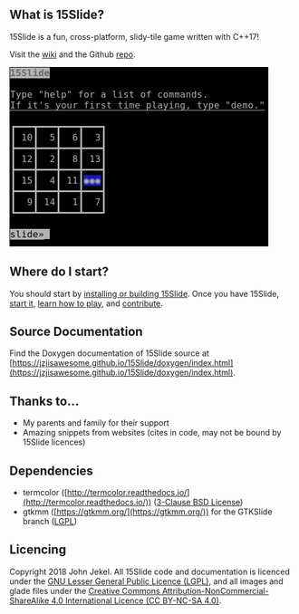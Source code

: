 ## What is 15Slide?
15Slide is a fun, cross-platform, slidy-tile game written with C++17!

Visit the [wiki](https://github.com/JZJisawesome/15Slide/wiki/) and the Github [repo](https://github.com/JZJisawesome/15Slide).

<img src="https://raw.githubusercontent.com/JZJisawesome/15Slide/master/images/15Slide_terminal.png" alt="CommandUI 15Slide"/>

## Where do I start?
You should start by [installing or building 15Slide](https://jzjisawesome.github.io/15Slide/Installing-15Slide). Once you have 15Slide, [start it](https://jzjisawesome.github.io/15Slide/Running-15Slide), [learn how to play](https://jzjisawesome.github.io/15Slide/How-to-play), and [contribute](https://github.com/JZJisawesome/15Slide/blob/master/CONTRIBUTING.md).

## Source Documentation
Find the Doxygen documentation of 15Slide source at [https://jzjisawesome.github.io/15Slide/doxygen/index.html](https://jzjisawesome.github.io/15Slide/doxygen/index.html).

## Thanks to...
* My parents and family for their support
* Amazing snippets from websites (cites in code, may not be bound by 15Slide licences)

## Dependencies
* termcolor ([http://termcolor.readthedocs.io/](http://termcolor.readthedocs.io/)) ([3-Clause BSD License](https://opensource.org/licenses/BSD-3-Clause))
* gtkmm ([https://gtkmm.org/](https://gtkmm.org/)) for the GTKSlide branch ([LGPL](https://www.gnu.org/copyleft/lesser.html))

## Licencing
Copyright 2018 John Jekel. All 15Slide code and documentation is licenced under the [GNU Lesser General Public Licence (LGPL)](https://www.gnu.org/copyleft/lesser.html), and all images and glade files under the [Creative Commons Attribution-NonCommercial-ShareAlike 4.0 International Licence (CC BY-NC-SA 4.0)](https://creativecommons.org/licenses/by-nc-sa/4.0/).

